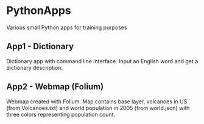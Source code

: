 # PythonApps
Various small Python apps for training purposes

## App1 - Dictionary
Dictionary app with command line interface.
Input an English word and get a dictionary description.

## App2 - Webmap (Folium)
Webmap created with Folium.
Map contains base layer, volcanoes in US (from Volcanoes.txt) 
and world population in 2005 (from world.json) with three colors
representing population count.